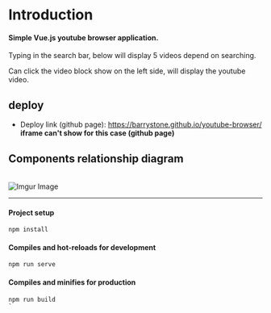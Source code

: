 # Introduction

#### Simple Vue.js youtube browser application.

Typing in the search bar, below will display 5 videos depend on searching.

Can click the video block show on the left side, will display the youtube video.

## deploy

- Deploy link (github page): https://barrystone.github.io/youtube-browser/
  **iframe can't show for this case (github page)**

## Components relationship diagram

\
![Imgur Image](https://i.imgur.com/y50WlaIm.png)

---

#### Project setup

```
npm install
```

#### Compiles and hot-reloads for development

```
npm run serve
```

#### Compiles and minifies for production

```
npm run build
`
```
